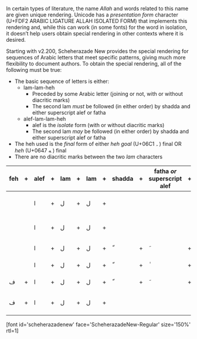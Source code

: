 

In certain types of literature, the name *Allah* and words related to this name are given unique rendering. Unicode has a *presentation form* character (U+FDF2 ARABIC LIGATURE ALLAH ISOLATED FORM) that implements this rendering and, while this can work (in some fonts) for the word in isolation, it doesn’t help users obtain special rendering in other contexts where it is desired. 

Starting with v2.200, Scheherazade New provides the special rendering for sequences of Arabic letters that meet specific patterns, giving much more flexibility to document authors. To obtain the special rendering, all of the following must be true:

* The basic sequence of letters is either:
   * lam-lam-heh 
      * Preceded by some Arabic letter (joining or not, with or without diacritic marks)
      * The second lam *must* be followed (in either order) by shadda and either superscript alef or fatha 
   * alef-lam-lam-heh
      * alef is the *isolate* form (with or without diacritic marks)
      * The second lam *may* be followed (in either order) by shadda and either superscript alef or fatha
* The heh used is the *final* form of either *heh goal* (U+06C1 <span dir="rtl" class='scheherazadenew-R normal'>&#x200d;&#x06c1;</span> ) final OR *heh* (U+0647 <span dir="rtl" class='scheherazadenew-R normal'>&#x200d;&#x0647;</span> ) final
* There are no diacritic marks between the two *lam* characters


feh | + | alef | + | lam | + | lam | + | shadda | + | fatha *or* </br>superscript alef | + | heh | → | Glyph | Comment
--- | - | --- | - | --- | - | --- | - | --- | - | --- | - | --- | - | ----- | -----
|<span dir="rtl" class='scheherazadenew-R normal'> </span>| |<span dir="rtl" class='scheherazadenew-R normal'> &#x0627;</span> | + | <span dir="rtl" class='scheherazadenew-R normal'>&#x0644;</span> | + | <span dir="rtl" class='scheherazadenew-R normal'>&#x0644;</span> | + | | | | |<span dir="rtl" class='scheherazadenew-R normal'>&#x0647;</span> | → | <span dir="rtl" class='scheherazadenew-R normal'>الله </span> | Ligature is formed (U+0647)
|<span dir="rtl" class='scheherazadenew-R normal'> </span>| |<span dir="rtl" class='scheherazadenew-R normal'>&#x0627;</span> | + | <span dir="rtl" class='scheherazadenew-R normal'>&#x0644;</span> | + | <span dir="rtl" class='scheherazadenew-R normal'>&#x0644;</span> | + | | | | | <span dir="rtl" class='scheherazadenew-R normal'>&#x06c1;</span> | → | <span dir="rtl" class='scheherazadenew-R normal'> اللہ </span>| Ligature is formed (U+06C1)
|<span dir="rtl" class='scheherazadenew-R normal'> </span>| | <span dir="rtl" class='scheherazadenew-R normal'>&#x0627;</span> | + | <span dir="rtl" class='scheherazadenew-R normal'>&#x0644;</span> | + | <span dir="rtl" class='scheherazadenew-R normal'>&#x0644;</span> | + | <span dir="rtl" class='scheherazadenew-R normal'>&#x0651;</span> | + | <span dir="rtl" class='scheherazadenew-R normal'> &#x064e;</span> | + | <span dir="rtl" class='scheherazadenew-R normal'>&#x0647;</span> | → | <span dir="rtl" class='scheherazadenew-R normal'>  اللَّه </span>| Ligature is formed
|<span dir="rtl" class='scheherazadenew-R normal'> </span>| | <span dir="rtl" class='scheherazadenew-R normal'>&#x0627;</span> | + | <span dir="rtl" class='scheherazadenew-R normal'>&#x0644;</span> | + | <span dir="rtl" class='scheherazadenew-R normal'>&#x0644;</span> | + | <span dir="rtl" class='scheherazadenew-R normal'>&#x0651;</span> | + |  <span dir="rtl" class='scheherazadenew-R normal'> &#x0670;</span>  | + | <span dir="rtl" class='scheherazadenew-R normal'>&#x0647;</span> | → |<span dir="rtl" class='scheherazadenew-R normal'> اللّٰه </span>| Ligature is formed
|<span dir="rtl" class='scheherazadenew-R normal'>&#x0641;</span> | + | <span dir="rtl" class='scheherazadenew-R normal'> &#x0627;</span> | + | <span dir="rtl" class='scheherazadenew-R normal'>&#x0644;</span> | + | <span dir="rtl" class='scheherazadenew-R normal'>&#x0644;</span>  | + | <span dir="rtl" class='scheherazadenew-R normal'>&#x0651;</span> | + |  <span dir="rtl" class='scheherazadenew-R normal'> &#x064e;</span>  | + | <span dir="rtl" class='scheherazadenew-R normal'>&#x0647;</span> | → |<span dir="rtl" class='scheherazadenew-R normal'> فللَّه</span> | Ligature is formed
|<span dir="rtl" class='scheherazadenew-R normal'>&#x0641;</span>  | + | <span dir="rtl" class='scheherazadenew-R normal'>&#x0627;</span> | + | <span dir="rtl" class='scheherazadenew-R normal'>&#x0644;</span> | + | <span dir="rtl" class='scheherazadenew-R normal'>&#x0644;</span>  | + | | | | | <span dir="rtl" class='scheherazadenew-R normal'>&#x0647;</span>  | → | <span dir="rtl" class='scheherazadenew-R normal'>فلله </span>| Ligature is not formed



[font id='scheherazadenew' face='ScheherazadeNew-Regular' size='150%' rtl=1]
